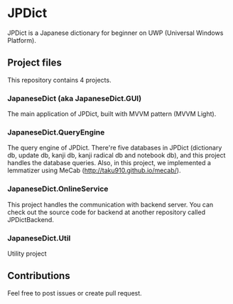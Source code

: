 # JPDict
JPDict is a Japanese dictionary for beginner on UWP (Universal Windows Platform).

## Project files
This repository contains 4 projects.

### JapaneseDict (aka JapaneseDict.GUI)
The main application of JPDict, built with MVVM pattern (MVVM Light).

### JapaneseDict.QueryEngine
The query engine of JPDict. There're five databases in JPDict (dictionary db, update db, kanji db, kanji radical db and notebook db), and this project handles the database queries.
Also, in this project, we implemented a lemmatizer using MeCab (http://taku910.github.io/mecab/).

### JapaneseDict.OnlineService
This project handles the communication with backend server.
You can check out the source code for backend at another repository called JPDictBackend.

### JapaneseDict.Util
Utility project

## Contributions
Feel free to post issues or create pull request.
